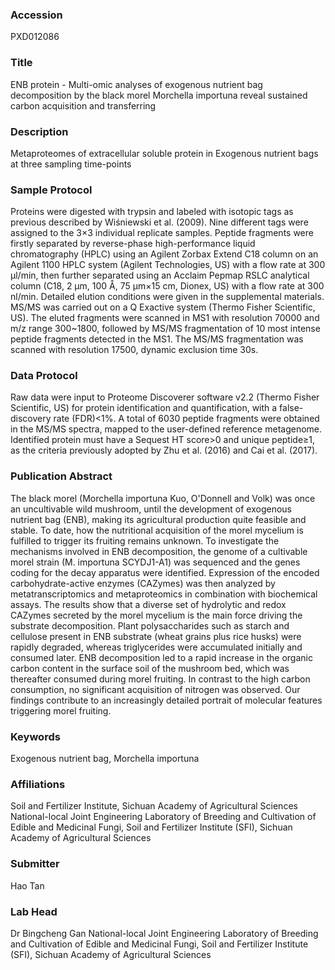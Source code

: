 ### Accession
PXD012086

### Title
ENB protein -  Multi-omic analyses of exogenous nutrient bag decomposition by the black morel Morchella importuna reveal sustained carbon acquisition and transferring

### Description
Metaproteomes of extracellular soluble protein in Exogenous nutrient bags at three sampling time-points

### Sample Protocol
Proteins were digested with trypsin and labeled with isotopic tags as previous described by Wiśniewski et al. (2009). Nine different tags were assigned to the 3×3 individual replicate samples. Peptide fragments were firstly separated by reverse-phase high-performance liquid chromatography (HPLC) using an Agilent Zorbax Extend C18 column on an Agilent 1100 HPLC system (Agilent Technologies, US) with a flow rate at 300 μl/min, then further separated using an Acclaim Pepmap RSLC analytical column (C18, 2 μm, 100 Å, 75 μm×15 cm, Dionex, US) with a flow rate at 300 nl/min. Detailed elution conditions were given in the supplemental materials. MS/MS was carried out on a Q Exactive system (Thermo Fisher Scientific, US). The eluted fragments were scanned in MS1 with resolution 70000 and m/z range 300~1800, followed by MS/MS fragmentation of 10 most intense peptide fragments detected in the MS1. The MS/MS fragmentation was scanned with resolution 17500, dynamic exclusion time 30s.

### Data Protocol
Raw data were input to Proteome Discoverer software v2.2 (Thermo Fisher Scientific, US) for protein identification and quantification, with a false-discovery rate (FDR)<1%. A total of 6030 peptide fragments were obtained in the MS/MS spectra, mapped to the user-defined reference metagenome. Identified protein must have a Sequest HT score>0 and unique peptide≥1, as the criteria previously adopted by Zhu et al. (2016) and Cai et al. (2017).

### Publication Abstract
The black morel (Morchella importuna Kuo, O'Donnell and Volk) was once an uncultivable wild mushroom, until the development of exogenous nutrient bag (ENB), making its agricultural production quite feasible and stable. To date, how the nutritional acquisition of the morel mycelium is fulfilled to trigger its fruiting remains unknown. To investigate the mechanisms involved in ENB decomposition, the genome of a cultivable morel strain (M. importuna SCYDJ1-A1) was sequenced and the genes coding for the decay apparatus were identified. Expression of the encoded carbohydrate-active enzymes (CAZymes) was then analyzed by metatranscriptomics and metaproteomics in combination with biochemical assays. The results show that a diverse set of hydrolytic and redox CAZymes secreted by the morel mycelium is the main force driving the substrate decomposition. Plant polysaccharides such as starch and cellulose present in ENB substrate (wheat grains plus rice husks) were rapidly degraded, whereas triglycerides were accumulated initially and consumed later. ENB decomposition led to a rapid increase in the organic carbon content in the surface soil of the mushroom bed, which was thereafter consumed during morel fruiting. In contrast to the high carbon consumption, no significant acquisition of nitrogen was observed. Our findings contribute to an increasingly detailed portrait of molecular features triggering morel fruiting.

### Keywords
Exogenous nutrient bag, Morchella importuna

### Affiliations
Soil and Fertilizer Institute, Sichuan Academy of Agricultural Sciences
National-local Joint Engineering Laboratory of Breeding and Cultivation of Edible and Medicinal Fungi, Soil and Fertilizer Institute (SFI), Sichuan Academy of Agricultural Sciences

### Submitter
Hao Tan

### Lab Head
Dr Bingcheng Gan
National-local Joint Engineering Laboratory of Breeding and Cultivation of Edible and Medicinal Fungi, Soil and Fertilizer Institute (SFI), Sichuan Academy of Agricultural Sciences


